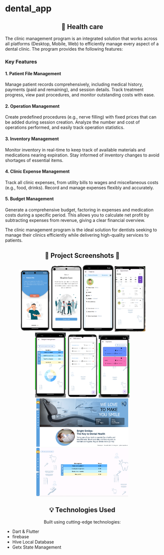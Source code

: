 # dental_app

<!-- Features -->
<h2 align="center"> 🚀 Health care </h2>
The clinic management program is an integrated solution that works across all platforms (Desktop, Mobile, Web) to efficiently manage every aspect of a dental clinic. The program provides the following features:

### Key Features

#### 1. Patient File Management

Manage patient records comprehensively, including medical history, payments (paid and remaining), and session details. Track treatment progress, view past procedures, and monitor outstanding costs with ease.

#### 2. Operation Management

Create predefined procedures (e.g., nerve filling) with fixed prices that can be added during session creation. Analyze the number and cost of operations performed, and easily track operation statistics.

#### 3. Inventory Management

Monitor inventory in real-time to keep track of available materials and medications nearing expiration. Stay informed of inventory changes to avoid shortages of essential items.

#### 4. Clinic Expense Management

Track all clinic expenses, from utility bills to wages and miscellaneous costs (e.g., food, drinks). Record and manage expenses flexibly and accurately.

#### 5. Budget Management

Generate a comprehensive budget, factoring in expenses and medication costs during a specific period. This allows you to calculate net profit by subtracting expenses from revenue, giving a clear financial overview.

The clinic management program is the ideal solution for dentists seeking to manage their clinics efficiently while delivering high-quality services to patients.

<!-- Project Screenshots -->
<h2 align="center">📸 Project Screenshots 📸</h2>
<p align="center">
   <img src="assets/img/1.png" alt="Screenshot 1" width="100">
    <img src="assets/img/2.png" alt="Screenshot 2" width="100">
    <img src="assets/img//33.png" alt="Screenshot 3" width="100">
    <img src="assets/img/6.png" alt="Screenshot 6" width="100">
    <img src="assets/img/7.png" alt="Screenshot 7" width="100">
    <img src="assets/img/8.png" alt="Screenshot 8" width="100">
    <img src="assets/img/9.png" alt="Screenshot 9" width="100">
     <img src="assets/img/4.png" alt="Screenshot 4" width="300",>
    <img src="assets/img/5.png" alt="Screenshot 5" width="300">
    
  <!-- Add more screenshots... -->
</p>

<!-- Technologies Used -->
<h2 align="center">💡 Technologies Used</h2>
<p align="center">Built using cutting-edge technologies:</p>

<ul>
  <li>Dart & Flutter</li>
  <li>firebase</li>
  <li>Hive Local Database</li>
  <li>Getx State Management</li>
  <!-- Add more technologies... -->
</ul>
